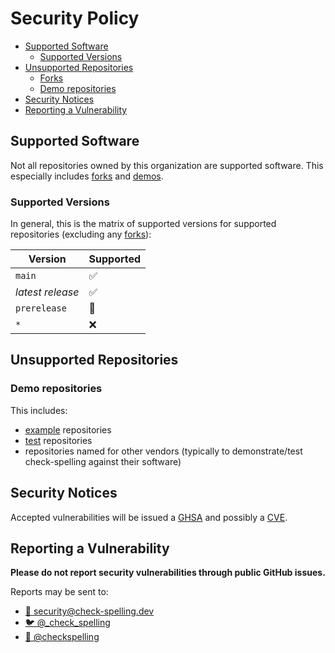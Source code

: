 # Security Policy

* [Supported Software](#supported-software)
  * [Supported Versions](#supported-versions)
* [Unsupported Repositories](#unsupported-repositories)
  * [Forks](#forks)
  * [Demo repositories](#demo-repositories)
* [Security Notices](#security-notices)
* [Reporting a Vulnerability](#reporting-a-vulnerability)

## Supported Software

Not all repositories owned by this organization are supported software.
This especially includes [forks](#forks) and [demos](#demo-repositories).

### Supported Versions

In general, this is the matrix of supported versions for supported repositories (excluding any [forks](#forks)):

| Version          | Supported          |
| ---------------- | ------------------ |
| `main`           | :white_check_mark: |
| _latest release_ | :white_check_mark: |
| `prerelease`     | :speech_balloon:   |
| `*`              | :x:                |

## Unsupported Repositories

### Demo repositories

This includes:
* [example](https://github.com/orgs/check-spelling/repositories?q=example&type=source) repositories
* [test](https://github.com/orgs/check-spelling/repositories?q=test&type=source) repositories
* repositories named for other vendors (typically to demonstrate/test check-spelling against their software)

## Security Notices

Accepted vulnerabilities will be issued a [GHSA](https://docs.github.com/en/code-security/repository-security-advisories/about-github-security-advisories-for-repositories)
and possibly a [CVE](https://docs.github.com/en/code-security/repository-security-advisories/about-github-security-advisories-for-repositories#cve-identification-numbers).

## Reporting a Vulnerability

**Please do not report security vulnerabilities through public GitHub issues.**

Reports may be sent to:
* [:email: security@check-spelling.dev](mailto:security@check-spelling.dev)
* [:bird: @\_check_spelling](https://twitter.com/_check_spelling)
* [:elephant: @checkspelling](https://fosstodon.org/@checkspelling)
